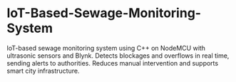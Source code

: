 # IoT-Based-Sewage-Monitoring-System
IoT-based sewage monitoring system using C++ on NodeMCU with ultrasonic sensors and Blynk. Detects blockages and overflows in real time, sending alerts to authorities. Reduces manual intervention and supports smart city infrastructure.
